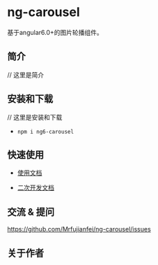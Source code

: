 # ng-carousel
基于angular6.0+的图片轮播组件。


## 简介

// 这里是简介


## 安装和下载


// 这里是安装和下载

- `npm i ng6-carousel`



## 快速使用


- [使用文档](./doc/use/README.md)


- [二次开发文档](./doc/dev/README.md)



## 交流 & 提问

https://github.com/Mrfujianfei/ng-carousel/issues


## 关于作者


